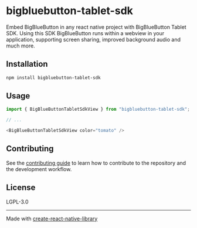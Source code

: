 # bigbluebutton-tablet-sdk
Embed BigBlueButton in any react native project with BigBlueButton Tablet SDK. Using this SDK BigBlueButton runs within a webview in your application, supporting screen sharing, improved background audio and much more.
## Installation

```sh
npm install bigbluebutton-tablet-sdk
```

## Usage

```js
import { BigBlueButtonTabletSdkView } from "bigbluebutton-tablet-sdk";

// ...

<BigBlueButtonTabletSdkView color="tomato" />
```

## Contributing

See the [contributing guide](CONTRIBUTING.md) to learn how to contribute to the repository and the development workflow.

## License

LGPL-3.0

---

Made with [create-react-native-library](https://github.com/callstack/react-native-builder-bob)
